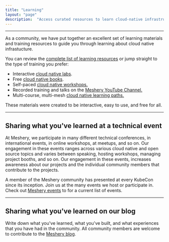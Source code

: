 ```yaml
---
title: "Learning"
layout: "page"
description:  "Access curated resources to learn cloud-native infrastructure."
---
```



---
As a community, we have put together an excellent set of learning materials and training resources to guide you through learning about cloud native infrastucture.

You can review the [complete list of learning resources](https://docs.meshery.io/) or jump straight to the type of training you prefer:

- Interactive [cloud native labs](https://layer5.io/learn/service-mesh-labs).
- Free [cloud native books](https://layer5.io/learn/service-mesh-books).
- Self-paced [cloud native workshops.](https://layer5.io/learn/workshops/)
- Recorded training and talks on the [Meshery YouTube Channel.](https://www.youtube.com/@mesheryio/playlists)
- Multi-course, multi-mesh [cloud native learning paths.](https://layer5.io/learn/learning-paths)

These materials were created to be interactive, easy to use, and free for all.


---

## Sharing what you've learned at a technical event


At Meshery, we participate in many different technical conferences, in international events, in online workshops, at meetups, and so on. Our engagement in these events ranges across various cloud native and open source topics and varies between speaking, hosting workshops, managing project booths, and so on. Our engagement in these events, increases awareness about our projects and the individual community members that contribute to the projects.



A member of the Meshery community has presented at every KubeCon since its inception. Join us at the many events we host or participate in. Check out [Meshery events](https://meshery.io/blog/category/events/) to for a current list of events.


---
## Sharing what you've learned on our blog

Write down what you've learned, what you've built, and what experiences that you have had in the community. All community members are welcome to contribute to the [Meshery blog](https://meshery.io/blog/).